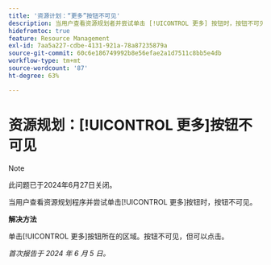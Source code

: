 ```yaml
---
title: '资源计划：“更多”按钮不可见'
description: 当用户查看资源规划者并尝试单击 [!UICONTROL 更多] 按钮时，按钮不可见。 有解决方法可用。
hidefromtoc: true
feature: Resource Management
exl-id: 7aa5a227-cdbe-4131-921a-78a87235879a
source-git-commit: 60c6e186749992b8e56efae2a1d7511c8bb5e4db
workflow-type: tm+mt
source-wordcount: '87'
ht-degree: 63%

---
```


# 资源规划：[!UICONTROL 更多]按钮不可见

>[!NOTE]
>
>此问题已于2024年6月27日关闭。

当用户查看资源规划程序并尝试单击[!UICONTROL 更多]按钮时，按钮不可见。

**解决方法**

单击[!UICONTROL 更多]按钮所在的区域。按钮不可见，但可以点击。

_首次报告于 2024 年 6 月 5 日。_

